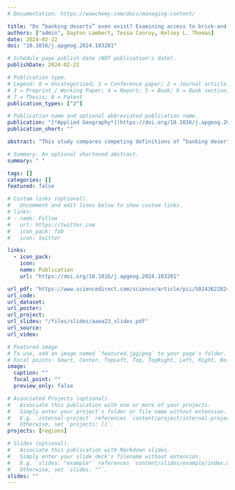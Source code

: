 ```yaml
---
# Documentation: https://wowchemy.com/docs/managing-content/

title: "Do “banking deserts” even exist? Examining access to brick-and-mortar financial institutions in the continental United States"
authors: ["admin", Dayton Lambert, Tessa Conroy, Kelsey L. Thomas]
date: 2024-02-22
doi: "10.1016/j.apgeog.2024.103201"

# Schedule page publish date (NOT publication's date).
publishDate: 2024-02-22

# Publication type.
# Legend: 0 = Uncategorized; 1 = Conference paper; 2 = Journal article;
# 3 = Preprint / Working Paper; 4 = Report; 5 = Book; 6 = Book section;
# 7 = Thesis; 8 = Patent
publication_types: ["2"]

# Publication name and optional abbreviated publication name.
publication: "[*Applied Geography*](https://doi.org/10.1016/j.apgeog.2024.103201)"
publication_short: ""

abstract: "This study compares competing definitions of “banking deserts” and their applicability in characterizing access to physical financial institutions such as banks, credit unions, or farm credit lenders. Geostatistical techniques are used to locate and spatially analyze financial institutions in census tracts across the lower 48 United States. Logistic regression is used to identify the demographic, economic, and geographic determinants of access to financial institutions. Mapping results indicate that a significant majority of the U.S. population resides near at least one financial institution, challenging the suitability of the “desert” metaphor. Regression models instead measure the extent to which brick-and-mortar financial institutions serve a given area, finding that poverty, lower educational attainment, and lower population density, were consistently associated with being underserved by financial institutions."

# Summary. An optional shortened abstract.
summary: " "

tags: []
categories: []
featured: false

# Custom links (optional).
#   Uncomment and edit lines below to show custom links.
# links:
# - name: Follow
#   url: https://twitter.com
#   icon_pack: fab
#   icon: twitter

links:
  - icon_pack:
    icon:
    name: Publication
    url: "https://doi.org/10.1016/j.apgeog.2024.103201"

url_pdf: "https://www.sciencedirect.com/science/article/pii/S0143622824000067/pdfft"
url_code:
url_dataset:
url_poster:
url_project:
url_slides: "/files/slides/aaea23_slides.pdf"
url_source:
url_video:

# Featured image
# To use, add an image named `featured.jpg/png` to your page's folder.
# Focal points: Smart, Center, TopLeft, Top, TopRight, Left, Right, BottomLeft, Bottom, BottomRight.
image:
  caption: ""
  focal_point: ""
  preview_only: false

# Associated Projects (optional).
#   Associate this publication with one or more of your projects.
#   Simply enter your project's folder or file name without extension.
#   E.g. `internal-project` references `content/project/internal-project/index.md`.
#   Otherwise, set `projects: []`.
projects: [regions]

# Slides (optional).
#   Associate this publication with Markdown slides.
#   Simply enter your slide deck's filename without extension.
#   E.g. `slides: "example"` references `content/slides/example/index.md`.
#   Otherwise, set `slides: ""`.
slides: ""
---
```

